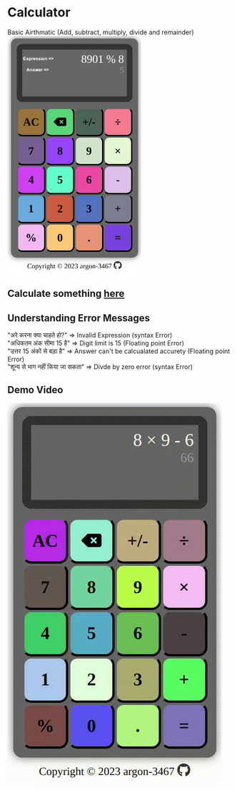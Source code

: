# Calculator

Basic Airthmatic (Add, subtract, multiply, divide and remainder)
<img src="calc.png" alt="drawing" width="300"/>

## Calculate something [here](https://argon-3467.github.io/odin-projects/calculator/)

## Understanding Error Messages

"अरे करना क्या चाहते हो?" => Invalid Expression (syntax Error)  
"अधिकतम अंक सीमा 15 है" => Digit limit is 15 (Floating point Error)  
"उत्तर 15 अंकों से बड़ा है" => Answer can't be calcualated accurety (Floating point Error)  
"शून्य से भाग नहीं किया जा सकता" => Divde by zero error (syntax Error)

## Demo Video

![Demo video of using calculator](calculator.gif)
